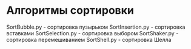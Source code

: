 # Алгоритмы сортировки

SortBubble.py - сортировка пузырьком
SortInsertion.py - сортировка вставками
SortSelection.py - сортировка выбором
SortShaker.py - сортировка перемешиванием
SortShell.py - сортировка Шелла